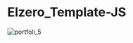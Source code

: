 # Elzero_Template-JS

![portfoli_5](https://github.com/MohamedHosni99/Clipboard_Template-HTML-CSS/assets/99591894/7b4618ff-dba3-4148-85e0-53abcc32bf20)
